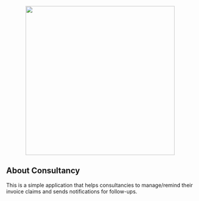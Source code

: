 <p align="center"><a href="https://bibhutisolutions.com/" target="_blank"><img src="https://storage.googleapis.com/client-email-signatures/logo.png" width="400"></a></p>


## About Consultancy 

This is a simple application that helps consultancies to manage/remind their invoice claims and sends notifications for follow-ups.
